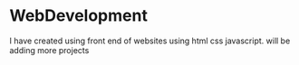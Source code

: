 # WebDevelopment
I have created using front end of websites using html css javascript. will be adding more projects
